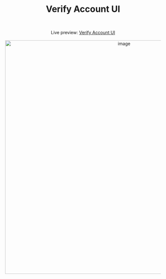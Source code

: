 <h1 align="center">Verify Account UI</h1><br>
<p align="center">
Live preview: <a href="https://ash-win-n.github.io/verify-account/">Verify Account UI</a><br><br>


<img width="754" alt="image" src="https://user-images.githubusercontent.com/70138036/186876479-d492fb5c-4712-4c90-8ec4-a7ca8b7e63ad.png">


</p>
